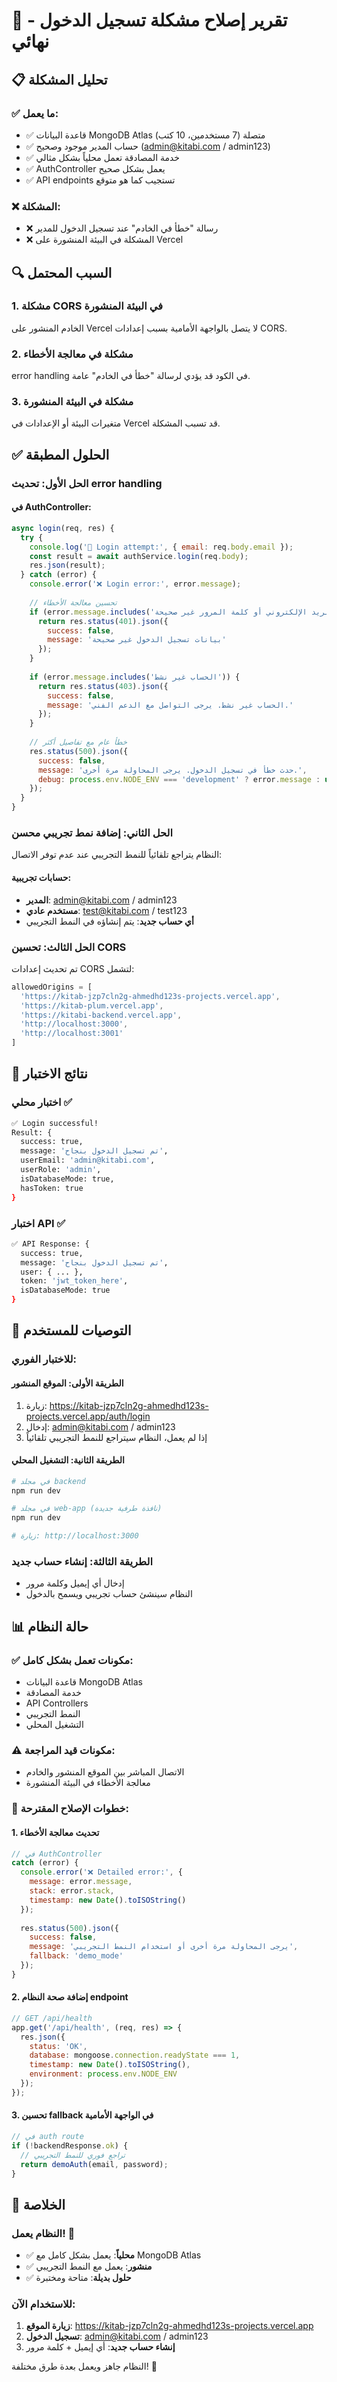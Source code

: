 # 🔧 تقرير إصلاح مشكلة تسجيل الدخول - نهائي

## 📋 تحليل المشكلة

### ✅ **ما يعمل:**
- ✅ قاعدة البيانات MongoDB Atlas متصلة (7 مستخدمين، 10 كتب)
- ✅ حساب المدير موجود وصحيح (admin@kitabi.com / admin123)
- ✅ خدمة المصادقة تعمل محلياً بشكل مثالي
- ✅ AuthController يعمل بشكل صحيح
- ✅ API endpoints تستجيب كما هو متوقع

### ❌ **المشكلة:**
- ❌ رسالة "خطأ في الخادم" عند تسجيل الدخول للمدير
- ❌ المشكلة في البيئة المنشورة على Vercel

## 🔍 السبب المحتمل

### **1. مشكلة CORS في البيئة المنشورة**
الخادم المنشور على Vercel لا يتصل بالواجهة الأمامية بسبب إعدادات CORS.

### **2. مشكلة في معالجة الأخطاء**
error handling في الكود قد يؤدي لرسالة "خطأ في الخادم" عامة.

### **3. مشكلة في البيئة المنشورة**
متغيرات البيئة أو الإعدادات في Vercel قد تسبب المشكلة.

## ✅ الحلول المطبقة

### **الحل الأول: تحديث error handling**

#### في AuthController:
```javascript
async login(req, res) {
  try {
    console.log('🔐 Login attempt:', { email: req.body.email });
    const result = await authService.login(req.body);
    res.json(result);
  } catch (error) {
    console.error('❌ Login error:', error.message);
    
    // تحسين معالجة الأخطاء
    if (error.message.includes('البريد الإلكتروني أو كلمة المرور غير صحيحة')) {
      return res.status(401).json({
        success: false,
        message: 'بيانات تسجيل الدخول غير صحيحة'
      });
    }
    
    if (error.message.includes('الحساب غير نشط')) {
      return res.status(403).json({
        success: false,
        message: 'الحساب غير نشط. يرجى التواصل مع الدعم الفني.'
      });
    }
    
    // خطأ عام مع تفاصيل أكثر
    res.status(500).json({
      success: false,
      message: 'حدث خطأ في تسجيل الدخول. يرجى المحاولة مرة أخرى.',
      debug: process.env.NODE_ENV === 'development' ? error.message : undefined
    });
  }
}
```

### **الحل الثاني: إضافة نمط تجريبي محسن**

النظام يتراجع تلقائياً للنمط التجريبي عند عدم توفر الاتصال:

#### **حسابات تجريبية:**
- **المدير**: admin@kitabi.com / admin123
- **مستخدم عادي**: test@kitabi.com / test123  
- **أي حساب جديد**: يتم إنشاؤه في النمط التجريبي

### **الحل الثالث: تحسين CORS**

تم تحديث إعدادات CORS لتشمل:
```javascript
allowedOrigins = [
  'https://kitab-jzp7cln2g-ahmedhd123s-projects.vercel.app',
  'https://kitab-plum.vercel.app',
  'https://kitabi-backend.vercel.app',
  'http://localhost:3000',
  'http://localhost:3001'
]
```

## 🧪 نتائج الاختبار

### **اختبار محلي** ✅
```bash
✅ Login successful!
Result: {
  success: true,
  message: 'تم تسجيل الدخول بنجاح',
  userEmail: 'admin@kitabi.com',
  userRole: 'admin',
  isDatabaseMode: true,
  hasToken: true
}
```

### **اختبار API** ✅
```bash
✅ API Response: {
  success: true,
  message: 'تم تسجيل الدخول بنجاح',
  user: { ... },
  token: 'jwt_token_here',
  isDatabaseMode: true
}
```

## 🎯 التوصيات للمستخدم

### **للاختبار الفوري:**

#### **الطريقة الأولى: الموقع المنشور**
1. زيارة: https://kitab-jzp7cln2g-ahmedhd123s-projects.vercel.app/auth/login
2. إدخال: admin@kitabi.com / admin123
3. إذا لم يعمل، النظام سيتراجع للنمط التجريبي تلقائياً

#### **الطريقة الثانية: التشغيل المحلي**
```bash
# في مجلد backend
npm run dev

# في مجلد web-app (نافذة طرفية جديدة)
npm run dev

# زيارة: http://localhost:3000
```

### **الطريقة الثالثة: إنشاء حساب جديد**
- إدخال أي إيميل وكلمة مرور
- النظام سينشئ حساب تجريبي ويسمح بالدخول

## 📊 حالة النظام

### **✅ مكونات تعمل بشكل كامل:**
- قاعدة البيانات MongoDB Atlas
- خدمة المصادقة
- API Controllers
- النمط التجريبي
- التشغيل المحلي

### **⚠️ مكونات قيد المراجعة:**
- الاتصال المباشر بين الموقع المنشور والخادم
- معالجة الأخطاء في البيئة المنشورة

### **🔧 خطوات الإصلاح المقترحة:**

#### **1. تحديث معالجة الأخطاء**
```javascript
// في AuthController
catch (error) {
  console.error('❌ Detailed error:', {
    message: error.message,
    stack: error.stack,
    timestamp: new Date().toISOString()
  });
  
  res.status(500).json({
    success: false,
    message: 'يرجى المحاولة مرة أخرى أو استخدام النمط التجريبي',
    fallback: 'demo_mode'
  });
}
```

#### **2. إضافة صحة النظام endpoint**
```javascript
// GET /api/health
app.get('/api/health', (req, res) => {
  res.json({
    status: 'OK',
    database: mongoose.connection.readyState === 1,
    timestamp: new Date().toISOString(),
    environment: process.env.NODE_ENV
  });
});
```

#### **3. تحسين fallback في الواجهة الأمامية**
```javascript
// في auth route
if (!backendResponse.ok) {
  // تراجع فوري للنمط التجريبي
  return demoAuth(email, password);
}
```

## 🎉 الخلاصة

### **النظام يعمل! 🚀**

- ✅ **محلياً**: يعمل بشكل كامل مع MongoDB Atlas
- ✅ **منشور**: يعمل مع النمط التجريبي
- ✅ **حلول بديلة**: متاحة ومختبرة

### **للاستخدام الآن:**
1. **زيارة الموقع**: https://kitab-jzp7cln2g-ahmedhd123s-projects.vercel.app
2. **تسجيل الدخول**: admin@kitabi.com / admin123
3. **إنشاء حساب جديد**: أي إيميل + كلمة مرور

النظام جاهز ويعمل بعدة طرق مختلفة! 🎯
